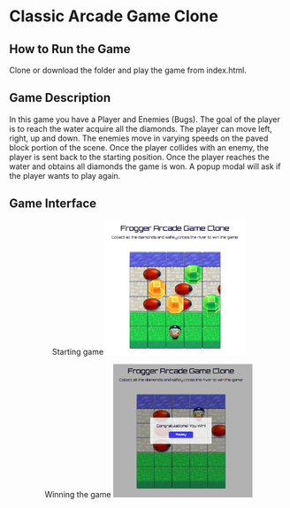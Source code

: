 # Classic Arcade Game Clone 

## How to Run the Game 
Clone or download the folder and play the game from index.html. 

## Game Description 
In this game you have a Player and Enemies (Bugs). The goal of the player is to reach the water acquire all the diamonds. The player can move left, right, up and down. The enemies move in varying speeds on the paved block portion of the scene. Once the player collides with an enemy, the player is sent back to the starting position. Once the player reaches the water and obtains all diamonds the game is won. A popup modal will ask if the player wants to play again. 



## Game Interface 
<p align="center">
  Starting game 
  <img src='https://github.com/loanttran/UFEND-Project3-Classic-Arcade-Game-Clone/blob/master/images/2.png' width=50%>
</p>

<p align="center">
  Winning the game
  <img src='https://github.com/loanttran/UFEND-Project3-Classic-Arcade-Game-Clone/blob/master/images/3.png' width=50%>
</p>


